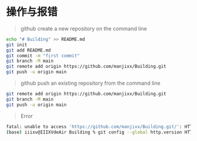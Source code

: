 # 操作与报错

> github create a new repository on the command line

```bash
echo "# Building" >> README.md
git init
git add README.md
git commit -m "first commit"
git branch -M main
git remote add origin https://github.com/manjixx/Building.git
git push -u origin main
```

> github push an existing repository from the command line

```bash
git remote add origin https://github.com/manjixx/Building.git
git branch -M main
git push -u origin main
```

> Error

```bash
fatal: unable to access 'https://github.com/manjixx/Building.git/': HTTP/2 stream 1 was not closed cleanly before end of the underlying stream
(base) iiixv@IIIXVdeAir Building % git config --global http.version HTTP/1.1
```
